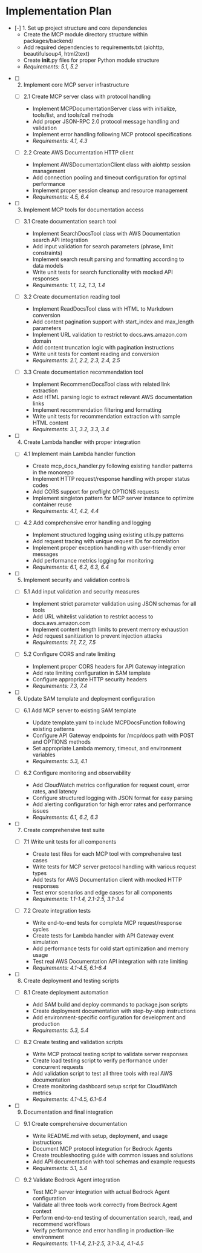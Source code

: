 # Implementation Plan

- [-] 1. Set up project structure and core dependencies
  - Create the MCP module directory structure within packages/backend/
  - Add required dependencies to requirements.txt (aiohttp, beautifulsoup4, html2text)
  - Create __init__.py files for proper Python module structure
  - _Requirements: 5.1, 5.2_

- [ ] 2. Implement core MCP server infrastructure
  - [ ] 2.1 Create MCP server class with protocol handling
    - Implement MCPDocumentationServer class with initialize, tools/list, and tools/call methods
    - Add proper JSON-RPC 2.0 protocol message handling and validation
    - Implement error handling following MCP protocol specifications
    - _Requirements: 4.1, 4.3_

  - [ ] 2.2 Create AWS Documentation HTTP client
    - Implement AWSDocumentationClient class with aiohttp session management
    - Add connection pooling and timeout configuration for optimal performance
    - Implement proper session cleanup and resource management
    - _Requirements: 4.5, 6.4_

- [ ] 3. Implement MCP tools for documentation access
  - [ ] 3.1 Create documentation search tool
    - Implement SearchDocsTool class with AWS Documentation search API integration
    - Add input validation for search parameters (phrase, limit constraints)
    - Implement search result parsing and formatting according to data models
    - Write unit tests for search functionality with mocked API responses
    - _Requirements: 1.1, 1.2, 1.3, 1.4_

  - [ ] 3.2 Create documentation reading tool
    - Implement ReadDocsTool class with HTML to Markdown conversion
    - Add content pagination support with start_index and max_length parameters
    - Implement URL validation to restrict to docs.aws.amazon.com domain
    - Add content truncation logic with pagination instructions
    - Write unit tests for content reading and conversion
    - _Requirements: 2.1, 2.2, 2.3, 2.4, 2.5_

  - [ ] 3.3 Create documentation recommendation tool
    - Implement RecommendDocsTool class with related link extraction
    - Add HTML parsing logic to extract relevant AWS documentation links
    - Implement recommendation filtering and formatting
    - Write unit tests for recommendation extraction with sample HTML content
    - _Requirements: 3.1, 3.2, 3.3, 3.4_

- [ ] 4. Create Lambda handler with proper integration
  - [ ] 4.1 Implement main Lambda handler function
    - Create mcp_docs_handler.py following existing handler patterns in the monorepo
    - Implement HTTP request/response handling with proper status codes
    - Add CORS support for preflight OPTIONS requests
    - Implement singleton pattern for MCP server instance to optimize container reuse
    - _Requirements: 4.1, 4.2, 4.4_

  - [ ] 4.2 Add comprehensive error handling and logging
    - Implement structured logging using existing utils.py patterns
    - Add request tracing with unique request IDs for correlation
    - Implement proper exception handling with user-friendly error messages
    - Add performance metrics logging for monitoring
    - _Requirements: 6.1, 6.2, 6.3, 6.4_

- [ ] 5. Implement security and validation controls
  - [ ] 5.1 Add input validation and security measures
    - Implement strict parameter validation using JSON schemas for all tools
    - Add URL whitelist validation to restrict access to docs.aws.amazon.com
    - Implement content length limits to prevent memory exhaustion
    - Add request sanitization to prevent injection attacks
    - _Requirements: 7.1, 7.2, 7.5_

  - [ ] 5.2 Configure CORS and rate limiting
    - Implement proper CORS headers for API Gateway integration
    - Add rate limiting configuration in SAM template
    - Configure appropriate HTTP security headers
    - _Requirements: 7.3, 7.4_

- [ ] 6. Update SAM template and deployment configuration
  - [ ] 6.1 Add MCP server to existing SAM template
    - Update template.yaml to include MCPDocsFunction following existing patterns
    - Configure API Gateway endpoints for /mcp/docs path with POST and OPTIONS methods
    - Set appropriate Lambda memory, timeout, and environment variables
    - _Requirements: 5.3, 4.1_

  - [ ] 6.2 Configure monitoring and observability
    - Add CloudWatch metrics configuration for request count, error rates, and latency
    - Configure structured logging with JSON format for easy parsing
    - Add alerting configuration for high error rates and performance issues
    - _Requirements: 6.1, 6.2, 6.3_

- [ ] 7. Create comprehensive test suite
  - [ ] 7.1 Write unit tests for all components
    - Create test files for each MCP tool with comprehensive test cases
    - Write tests for MCP server protocol handling with various request types
    - Add tests for AWS Documentation client with mocked HTTP responses
    - Test error scenarios and edge cases for all components
    - _Requirements: 1.1-1.4, 2.1-2.5, 3.1-3.4_

  - [ ] 7.2 Create integration tests
    - Write end-to-end tests for complete MCP request/response cycles
    - Create tests for Lambda handler with API Gateway event simulation
    - Add performance tests for cold start optimization and memory usage
    - Test real AWS Documentation API integration with rate limiting
    - _Requirements: 4.1-4.5, 6.1-6.4_

- [ ] 8. Create deployment and testing scripts
  - [ ] 8.1 Create deployment automation
    - Add SAM build and deploy commands to package.json scripts
    - Create deployment documentation with step-by-step instructions
    - Add environment-specific configuration for development and production
    - _Requirements: 5.3, 5.4_

  - [ ] 8.2 Create testing and validation scripts
    - Write MCP protocol testing script to validate server responses
    - Create load testing script to verify performance under concurrent requests
    - Add validation script to test all three tools with real AWS documentation
    - Create monitoring dashboard setup script for CloudWatch metrics
    - _Requirements: 4.1-4.5, 6.1-6.4_

- [ ] 9. Documentation and final integration
  - [ ] 9.1 Create comprehensive documentation
    - Write README.md with setup, deployment, and usage instructions
    - Document MCP protocol integration for Bedrock Agents
    - Create troubleshooting guide with common issues and solutions
    - Add API documentation with tool schemas and example requests
    - _Requirements: 5.1, 5.4_

  - [ ] 9.2 Validate Bedrock Agent integration
    - Test MCP server integration with actual Bedrock Agent configuration
    - Validate all three tools work correctly from Bedrock Agent context
    - Perform end-to-end testing of documentation search, read, and recommend workflows
    - Verify performance and error handling in production-like environment
    - _Requirements: 1.1-1.4, 2.1-2.5, 3.1-3.4, 4.1-4.5_